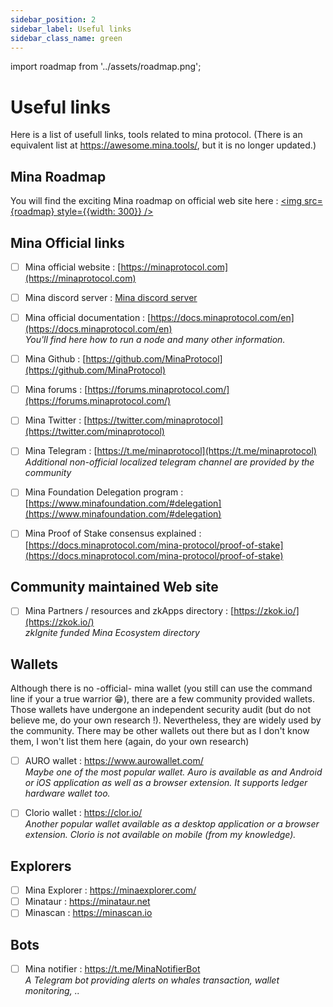 ```yaml
---
sidebar_position: 2
sidebar_label: Useful links
sidebar_class_name: green
---
```

import roadmap from '../assets/roadmap.png';

# Useful links
Here is a list of usefull links, tools related to mina protocol.
(There is an equivalent list at https://awesome.mina.tools/, but it is no longer updated.)

## Mina Roadmap
You will find the exciting Mina roadmap on official web site here :
<a href="https://minaprotocol.com/mina-roadmap" target="\_blank"><img src={roadmap} style={{width: 300}} /></a>

## Mina Official links
- [ ] Mina official website : [https://minaprotocol.com](https://minaprotocol.com)   

- [ ] Mina discord server : [Mina discord server](https://discord.com/invite/Vexf4ED)   

- [ ] Mina official documentation : [https://docs.minaprotocol.com/en](https://docs.minaprotocol.com/en)   
*You'll find here how to run a node and many other information.*  

- [ ] Mina Github : [https://github.com/MinaProtocol](https://github.com/MinaProtocol)   

- [ ] Mina forums : [https://forums.minaprotocol.com/](https://forums.minaprotocol.com/)   

- [ ] Mina Twitter : [https://twitter.com/minaprotocol](https://twitter.com/minaprotocol)   

- [ ] Mina Telegram : [https://t.me/minaprotocol](https://t.me/minaprotocol)   
*Additional non-official localized telegram channel are provided by the community*  

- [ ] Mina Foundation Delegation program : [https://www.minafoundation.com/#delegation](https://www.minafoundation.com/#delegation) 

- [ ] Mina Proof of Stake consensus explained : [https://docs.minaprotocol.com/mina-protocol/proof-of-stake](https://docs.minaprotocol.com/mina-protocol/proof-of-stake)

## Community maintained Web site
- [ ] Mina Partners / resources and zkApps directory : [https://zkok.io/](https://zkok.io/)   
*zkIgnite funded Mina Ecosystem directory*

## Wallets
Although there is no -official- mina wallet (you still can use the command line if your a true warrior 😁), there are a few community provided wallets.
Those wallets have undergone an independent security audit (but do not believe me, do your own research !). Nevertheless, they are widely used by the community. There may be other wallets out there but as I don't know them, I won't list them here (again, do your own research)

- [ ] AURO wallet : https://www.aurowallet.com/  
_Maybe one of the most popular wallet. Auro is available as and Android or iOS application as well as a browser extension. It supports ledger hardware wallet too._

- [ ] Clorio wallet : https://clor.io/  
_Another popular wallet available as a desktop application or a browser extension. Clorio is not available on mobile (from my knowledge)._

## Explorers
- [ ] Mina Explorer : https://minaexplorer.com/
- [ ] Minataur : https://minataur.net
- [ ] Minascan : https://minascan.io

## Bots
- [ ] Mina notifier : https://t.me/MinaNotifierBot  
_A Telegram bot providing alerts on whales transaction, wallet monitoring, .._
